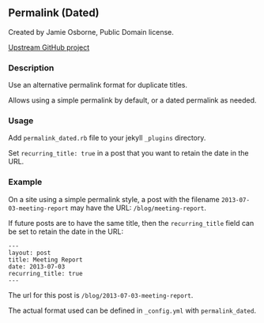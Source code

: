 ## Permalink (Dated)

Created by Jamie Osborne, Public Domain license.

[Upstream GitHub project](https://github.com/jmeosbn/permalink_dated)


### Description

Use an alternative permalink format for duplicate titles.

Allows using a simple permalink by default, or a dated permalink as needed.


### Usage

Add `permalink_dated.rb` file to your jekyll `_plugins` directory.

Set `recurring_title: true` in a post that you want to retain the date in the URL.


### Example

On a site using a simple permalink style, a post with the filename
`2013-07-03-meeting-report` may have the URL: `/blog/meeting-report`.

If future posts are to have the same title, then the `recurring_title` field can be set
to retain the date in the URL:

    ---
    layout: post
    title: Meeting Report
    date: 2013-07-03
    recurring_title: true
    ---

The url for this post is `/blog/2013-07-03-meeting-report`.

The actual format used can be defined in `_config.yml` with `permalink_dated`.
